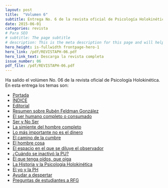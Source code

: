 ```yaml
---
layout: post
title:  "Volumen 6"
subtitle: Entrega No. 6 de la revista oficial de Psicología Holokinética
date: 2015-06-01
categories: revista
# Para SEO
# subtitle: The page subtitle
# description: This is the meta description for this page and will help it appear in search engines
hero_height: is-fullwidth frontpage-hero-1
hero_link: /pdf/REVISTAPH-06.pdf
hero_link_text: Descarga la revista completa
issue_number: 06
pdf_file: /pdf/REVISTAPH-06.pdf
---
```


Ha salido el volúmen No. 06 de la revista oficial de Psicología Holokinética. 
En esta entrega los temas son:


- [Portada](/pdf/REVISTAPH-06.pdf#page=1)
- [ÍNDICE](/pdf/REVISTAPH-06.pdf#page=3)
- [Editorial](/pdf/REVISTAPH-06.pdf#page=4)
- [Resumen sobre Rubén Feldman González](/pdf/REVISTAPH-06.pdf#page=5)
- [El ser humano completo o consumado](/pdf/REVISTAPH-06.pdf#page=7)
- [Ser y No Ser](/pdf/REVISTAPH-06.pdf#page=8)
- [La simiente del hombre completo](/pdf/REVISTAPH-06.pdf#page=12)
- [Lo más importante no es el dinero](/pdf/REVISTAPH-06.pdf#page=14)
- [El camino de la cumbre](/pdf/REVISTAPH-06.pdf#page=15)
- [El hombre cosa](/pdf/REVISTAPH-06.pdf#page=28)
- [El espacio en el que se diluye el observador](/pdf/REVISTAPH-06.pdf#page=30)
- [¿Cuándo se inactivó la PU?](/pdf/REVISTAPH-06.pdf#page=32)
- [El que tenga oídos, que oiga](/pdf/REVISTAPH-06.pdf#page=33)
- [La Historia y la Psicología Holokinética](/pdf/REVISTAPH-06.pdf#page=35)
- [El yo y la PH](/pdf/REVISTAPH-06.pdf#page=37)
- [Ayudar a despertar](/pdf/REVISTAPH-06.pdf#page=39)
- [Preguntas de estudiantes a RFG](/pdf/REVISTAPH-06.pdf#page=40)